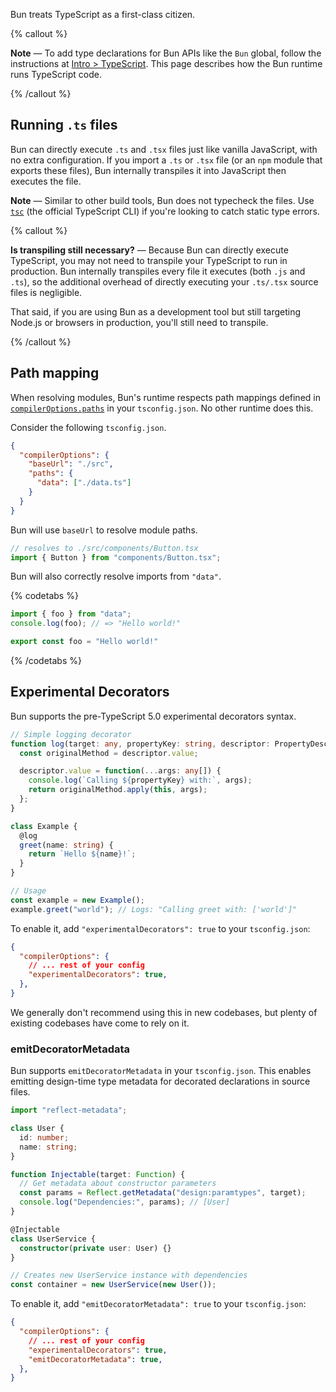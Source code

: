 Bun treats TypeScript as a first-class citizen.

{% callout %}

**Note** — To add type declarations for Bun APIs like the `Bun` global, follow the instructions at [Intro > TypeScript](https://bun.sh/docs/typescript). This page describes how the Bun runtime runs TypeScript code.

{% /callout %}

## Running `.ts` files

Bun can directly execute `.ts` and `.tsx` files just like vanilla JavaScript, with no extra configuration. If you import a `.ts` or `.tsx` file (or an `npm` module that exports these files), Bun internally transpiles it into JavaScript then executes the file.

**Note** — Similar to other build tools, Bun does not typecheck the files. Use [`tsc`](https://www.typescriptlang.org/docs/handbook/compiler-options.html) (the official TypeScript CLI) if you're looking to catch static type errors.

{% callout %}

**Is transpiling still necessary?** — Because Bun can directly execute TypeScript, you may not need to transpile your TypeScript to run in production. Bun internally transpiles every file it executes (both `.js` and `.ts`), so the additional overhead of directly executing your `.ts/.tsx` source files is negligible.

That said, if you are using Bun as a development tool but still targeting Node.js or browsers in production, you'll still need to transpile.

{% /callout %}

## Path mapping

When resolving modules, Bun's runtime respects path mappings defined in [`compilerOptions.paths`](https://www.typescriptlang.org/tsconfig#paths) in your `tsconfig.json`. No other runtime does this.

Consider the following `tsconfig.json`.

```json
{
  "compilerOptions": {
    "baseUrl": "./src",
    "paths": {
      "data": ["./data.ts"]
    }
  }
}
```

Bun will use `baseUrl` to resolve module paths.

```ts
// resolves to ./src/components/Button.tsx
import { Button } from "components/Button.tsx";
```

Bun will also correctly resolve imports from `"data"`.

{% codetabs %}

```ts#index.ts
import { foo } from "data";
console.log(foo); // => "Hello world!"
```

```ts#data.ts
export const foo = "Hello world!"
```

{% /codetabs %}

## Experimental Decorators

Bun supports the pre-TypeScript 5.0 experimental decorators syntax.

```ts#hello.ts
// Simple logging decorator
function log(target: any, propertyKey: string, descriptor: PropertyDescriptor) {
  const originalMethod = descriptor.value;

  descriptor.value = function(...args: any[]) {
    console.log(`Calling ${propertyKey} with:`, args);
    return originalMethod.apply(this, args);
  };
}

class Example {
  @log
  greet(name: string) {
    return `Hello ${name}!`;
  }
}

// Usage
const example = new Example();
example.greet("world"); // Logs: "Calling greet with: ['world']"
```

To enable it, add `"experimentalDecorators": true` to your `tsconfig.json`:

```jsonc#tsconfig.json
{
  "compilerOptions": {
    // ... rest of your config
    "experimentalDecorators": true,
  },
}
```

We generally don't recommend using this in new codebases, but plenty of existing codebases have come to rely on it.

### emitDecoratorMetadata

Bun supports `emitDecoratorMetadata` in your `tsconfig.json`. This enables emitting design-time type metadata for decorated declarations in source files.

```ts#emit-decorator-metadata.ts
import "reflect-metadata";

class User {
  id: number;
  name: string;
}

function Injectable(target: Function) {
  // Get metadata about constructor parameters
  const params = Reflect.getMetadata("design:paramtypes", target);
  console.log("Dependencies:", params); // [User]
}

@Injectable
class UserService {
  constructor(private user: User) {}
}

// Creates new UserService instance with dependencies
const container = new UserService(new User());
```

To enable it, add `"emitDecoratorMetadata": true` to your `tsconfig.json`:

```jsonc#tsconfig.json
{
  "compilerOptions": {
    // ... rest of your config
    "experimentalDecorators": true,
    "emitDecoratorMetadata": true,
  },
}
```
